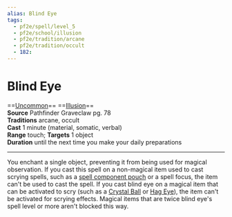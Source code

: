```yaml
---
alias: Blind Eye
tags:
  - pf2e/spell/level_5
  - pf2e/school/illusion
  - pf2e/tradition/arcane
  - pf2e/tradition/occult
  - 182:
---
```


# Blind Eye

==[Uncommon](Uncommon.md)== ==[Illusion](Illusion.md)==  
__Source__ Pathfinder Graveclaw pg. 78  
**Traditions** arcane, occult  
**Cast** 1 minute (material, somatic, verbal)  
**Range** touch; **Targets** 1 object  
**Duration** until the next time you make your daily preparations

---

You enchant a single object, preventing it from being used for magical observation. If you cast this spell on a non-magical item used to cast scrying spells, such as a [spell component pouch](spell%20component%20pouch) or a spell focus, the item can't be used to cast the spell. If you cast blind eye on a magical item that can be activated to scry (such as a [Crystal Ball](Crystal%20Ball.md) or [Hag Eye](Hag%20Eye.md)), the item can't be activated for scrying effects. Magical items that are twice blind eye's spell level or more aren't blocked this way.
